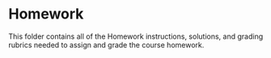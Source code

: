 # Homework

This folder contains all of the Homework instructions, solutions, and grading rubrics needed to assign and grade the course homework.
